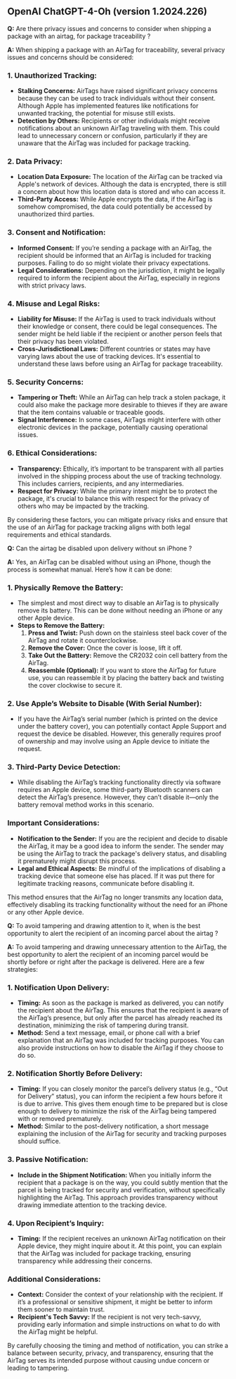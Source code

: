 
## OpenAI ChatGPT-4-Oh (version 1.2024.226)

**Q:** Are there privacy issues and concerns to consider when shipping a package with an airtag, for package traceability ?

**A:** When shipping a package with an AirTag for traceability, several privacy issues and concerns should be considered:

### 1. **Unauthorized Tracking:**
   - **Stalking Concerns:** AirTags have raised significant privacy concerns because they can be used to track individuals without their consent. Although Apple has implemented features like notifications for unwanted tracking, the potential for misuse still exists.
   - **Detection by Others:** Recipients or other individuals might receive notifications about an unknown AirTag traveling with them. This could lead to unnecessary concern or confusion, particularly if they are unaware that the AirTag was included for package tracking.

### 2. **Data Privacy:**
   - **Location Data Exposure:** The location of the AirTag can be tracked via Apple's network of devices. Although the data is encrypted, there is still a concern about how this location data is stored and who can access it.
   - **Third-Party Access:** While Apple encrypts the data, if the AirTag is somehow compromised, the data could potentially be accessed by unauthorized third parties.

### 3. **Consent and Notification:**
   - **Informed Consent:** If you’re sending a package with an AirTag, the recipient should be informed that an AirTag is included for tracking purposes. Failing to do so might violate their privacy expectations.
   - **Legal Considerations:** Depending on the jurisdiction, it might be legally required to inform the recipient about the AirTag, especially in regions with strict privacy laws.

### 4. **Misuse and Legal Risks:**
   - **Liability for Misuse:** If the AirTag is used to track individuals without their knowledge or consent, there could be legal consequences. The sender might be held liable if the recipient or another person feels that their privacy has been violated.
   - **Cross-Jurisdictional Laws:** Different countries or states may have varying laws about the use of tracking devices. It's essential to understand these laws before using an AirTag for package traceability.

### 5. **Security Concerns:**
   - **Tampering or Theft:** While an AirTag can help track a stolen package, it could also make the package more desirable to thieves if they are aware that the item contains valuable or traceable goods.
   - **Signal Interference:** In some cases, AirTags might interfere with other electronic devices in the package, potentially causing operational issues.

### 6. **Ethical Considerations:**
   - **Transparency:** Ethically, it’s important to be transparent with all parties involved in the shipping process about the use of tracking technology. This includes carriers, recipients, and any intermediaries.
   - **Respect for Privacy:** While the primary intent might be to protect the package, it's crucial to balance this with respect for the privacy of others who may be impacted by the tracking.

By considering these factors, you can mitigate privacy risks and ensure that the use of an AirTag for package tracking aligns with both legal requirements and ethical standards.

**Q:** Can the airtag be disabled upon delivery without sn iPhone ?

**A:** Yes, an AirTag can be disabled without using an iPhone, though the process is somewhat manual. Here’s how it can be done:

### 1. **Physically Remove the Battery:**
   - The simplest and most direct way to disable an AirTag is to physically remove its battery. This can be done without needing an iPhone or any other Apple device.
   - **Steps to Remove the Battery:**
     1. **Press and Twist:** Push down on the stainless steel back cover of the AirTag and rotate it counterclockwise.
     2. **Remove the Cover:** Once the cover is loose, lift it off.
     3. **Take Out the Battery:** Remove the CR2032 coin cell battery from the AirTag.
     4. **Reassemble (Optional):** If you want to store the AirTag for future use, you can reassemble it by placing the battery back and twisting the cover clockwise to secure it.

### 2. **Use Apple’s Website to Disable (With Serial Number):**
   - If you have the AirTag’s serial number (which is printed on the device under the battery cover), you can potentially contact Apple Support and request the device be disabled. However, this generally requires proof of ownership and may involve using an Apple device to initiate the request.

### 3. **Third-Party Device Detection:**
   - While disabling the AirTag’s tracking functionality directly via software requires an Apple device, some third-party Bluetooth scanners can detect the AirTag’s presence. However, they can’t disable it—only the battery removal method works in this scenario.

### Important Considerations:
   - **Notification to the Sender:** If you are the recipient and decide to disable the AirTag, it may be a good idea to inform the sender. The sender may be using the AirTag to track the package's delivery status, and disabling it prematurely might disrupt this process.
   - **Legal and Ethical Aspects:** Be mindful of the implications of disabling a tracking device that someone else has placed. If it was put there for legitimate tracking reasons, communicate before disabling it.

This method ensures that the AirTag no longer transmits any location data, effectively disabling its tracking functionality without the need for an iPhone or any other Apple device.

**Q:** To avoid tampering and drawing attention to it, when is the best opportunity to alert the recipient of an incoming parcel about the airtag ? 

**A:** To avoid tampering and drawing unnecessary attention to the AirTag, the best opportunity to alert the recipient of an incoming parcel would be shortly before or right after the package is delivered. Here are a few strategies:

### 1. **Notification Upon Delivery:**
   - **Timing:** As soon as the package is marked as delivered, you can notify the recipient about the AirTag. This ensures that the recipient is aware of the AirTag’s presence, but only after the parcel has already reached its destination, minimizing the risk of tampering during transit.
   - **Method:** Send a text message, email, or phone call with a brief explanation that an AirTag was included for tracking purposes. You can also provide instructions on how to disable the AirTag if they choose to do so.

### 2. **Notification Shortly Before Delivery:**
   - **Timing:** If you can closely monitor the parcel’s delivery status (e.g., “Out for Delivery” status), you can inform the recipient a few hours before it is due to arrive. This gives them enough time to be prepared but is close enough to delivery to minimize the risk of the AirTag being tampered with or removed prematurely.
   - **Method:** Similar to the post-delivery notification, a short message explaining the inclusion of the AirTag for security and tracking purposes should suffice.

### 3. **Passive Notification:**
   - **Include in the Shipment Notification:** When you initially inform the recipient that a package is on the way, you could subtly mention that the parcel is being tracked for security and verification, without specifically highlighting the AirTag. This approach provides transparency without drawing immediate attention to the tracking device.

### 4. **Upon Recipient’s Inquiry:**
   - **Timing:** If the recipient receives an unknown AirTag notification on their Apple device, they might inquire about it. At this point, you can explain that the AirTag was included for package tracking, ensuring transparency while addressing their concerns.

### Additional Considerations:
   - **Context:** Consider the context of your relationship with the recipient. If it’s a professional or sensitive shipment, it might be better to inform them sooner to maintain trust.
   - **Recipient's Tech Savvy:** If the recipient is not very tech-savvy, providing early information and simple instructions on what to do with the AirTag might be helpful.

By carefully choosing the timing and method of notification, you can strike a balance between security, privacy, and transparency, ensuring that the AirTag serves its intended purpose without causing undue concern or leading to tampering.
